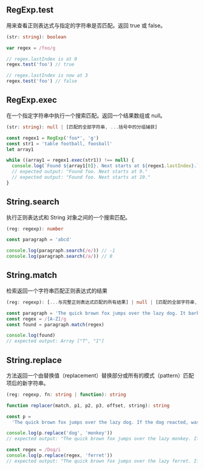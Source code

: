 ## RegExp.test

用来查看正则表达式与指定的字符串是否匹配。返回 true 或 false。

```ts
(str: string): boolean
```

```js
var regex = /foo/g

// regex.lastIndex is at 0
regex.test('foo') // true

// regex.lastIndex is now at 3
regex.test('foo') // false
```

## RegExp.exec

在一个指定字符串中执行一个搜索匹配。返回一个结果数组或 null。

```ts
(str: string): null | [匹配的全部字符串, ...括号中的分组捕获]
```

```js
const regex1 = RegExp('foo*', 'g')
const str1 = 'table football, foosball'
let array1

while ((array1 = regex1.exec(str1)) !== null) {
  console.log(`Found ${array1[0]}. Next starts at ${regex1.lastIndex}.`)
  // expected output: "Found foo. Next starts at 9."
  // expected output: "Found foo. Next starts at 19."
}
```

## String.search

执行正则表达式和 String 对象之间的一个搜索匹配。

```ts
(reg: regexp): number
```

```js
const paragraph = 'abcd'

console.log(paragraph.search(/e/)) // -1
console.log(paragraph.search(/a/)) // 0
```

## String.match

检索返回一个字符串匹配正则表达式的结果

```ts
(reg: regexp): [...与完整正则表达式匹配的所有结果] | null | [匹配的全部字符串, ...括号中的分组捕获]
```

```js
const paragraph = 'The quick brown fox jumps over the lazy dog. It barked.'
const regex = /[A-Z]/g
const found = paragraph.match(regex)

console.log(found)
// expected output: Array ["T", "I"]
```

## String.replace

方法返回一个由替换值（replacement）替换部分或所有的模式（pattern）匹配项后的新字符串。

```ts
(reg: regexp, fn: string | function): string

function replacer(match, p1, p2, p3, offset, string): string
```

```js
const p =
  'The quick brown fox jumps over the lazy dog. If the dog reacted, was it really lazy?'

console.log(p.replace('dog', 'monkey'))
// expected output: "The quick brown fox jumps over the lazy monkey. If the dog reacted, was it really lazy?"

const regex = /Dog/i
console.log(p.replace(regex, 'ferret'))
// expected output: "The quick brown fox jumps over the lazy ferret. If the dog reacted, was it really lazy?"
```
